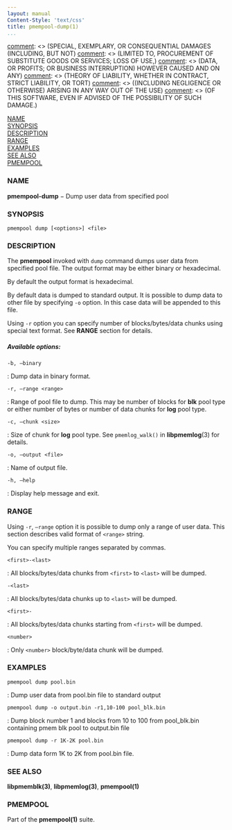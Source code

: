 ```yaml
---
layout: manual
Content-Style: 'text/css'
title: pmempool-dump(1)
...
```


[comment]: <> (Copyright 2016, Intel Corporation)

[comment]: <> (Redistribution and use in source and binary forms, with or without)
[comment]: <> (modification, are permitted provided that the following conditions)
[comment]: <> (are met:)
[comment]: <> (    * Redistributions of source code must retain the above copyright)
[comment]: <> (      notice, this list of conditions and the following disclaimer.)
[comment]: <> (    * Redistributions in binary form must reproduce the above copyright)
[comment]: <> (      notice, this list of conditions and the following disclaimer in)
[comment]: <> (      the documentation and/or other materials provided with the)
[comment]: <> (      distribution.)
[comment]: <> (    * Neither the name of the copyright holder nor the names of its)
[comment]: <> (      contributors may be used to endorse or promote products derived)
[comment]: <> (      from this software without specific prior written permission.)

[comment]: <> (THIS SOFTWARE IS PROVIDED BY THE COPYRIGHT HOLDERS AND CONTRIBUTORS)
[comment]: <> ("AS IS" AND ANY EXPRESS OR IMPLIED WARRANTIES, INCLUDING, BUT NOT)
[comment]: <> (LIMITED TO, THE IMPLIED WARRANTIES OF MERCHANTABILITY AND FITNESS FOR)
[comment]: <> (A PARTICULAR PURPOSE ARE DISCLAIMED. IN NO EVENT SHALL THE COPYRIGHT)
[comment]: <> (OWNER OR CONTRIBUTORS BE LIABLE FOR ANY DIRECT, INDIRECT, INCIDENTAL,)
[comment]: <> (SPECIAL, EXEMPLARY, OR CONSEQUENTIAL DAMAGES (INCLUDING, BUT NOT)
[comment]: <> (LIMITED TO, PROCUREMENT OF SUBSTITUTE GOODS OR SERVICES; LOSS OF USE,)
[comment]: <> (DATA, OR PROFITS; OR BUSINESS INTERRUPTION) HOWEVER CAUSED AND ON ANY)
[comment]: <> (THEORY OF LIABILITY, WHETHER IN CONTRACT, STRICT LIABILITY, OR TORT)
[comment]: <> ((INCLUDING NEGLIGENCE OR OTHERWISE) ARISING IN ANY WAY OUT OF THE USE)
[comment]: <> (OF THIS SOFTWARE, EVEN IF ADVISED OF THE POSSIBILITY OF SUCH DAMAGE.)

[comment]: <> (pmempool-dump.1 -- man page for pmempool-dump)

[comment]: <> (Format this man page with:)
[comment]: <> (   man -l pmempool-dump.1)
[comment]: <> (or)
[comment]: <> (   groff -man -Tascii pmempool-dump.1)

[NAME](#name)<br />
[SYNOPSIS](#synopsis)<br />
[DESCRIPTION](#description)<br />
[RANGE](#range)<br />
[EXAMPLES](#examples)<br />
[SEE ALSO](#see-also)<br />
[PMEMPOOL](#pmempool)<br />

### NAME ###

**pmempool-dump** − Dump user data from specified pool

### SYNOPSIS ###

```
pmempool dump [<options>] <file>
```

### DESCRIPTION ###

The **pmempool** invoked with `dump` command dumps user data from specified pool file. The output format may be either binary or hexadecimal.

By default the output format is hexadecimal.

By default data is dumped to standard output. It is possible to dump data to other file by specifying `-o` option. In this case data will be appended to this file.

Using `-r` option you can specify number of blocks/bytes/data chunks using special text format. See **RANGE** section for details.

##### Available options: #####

`-b, –binary`

: Dump data in binary format.

`-r, –range <range>`

: Range of pool file to dump. This may be number of blocks for **blk** pool type or either number of bytes or number of data chunks for **log** pool type.

`-c, –chunk <size>`

: Size of chunk for **log** pool type. See `pmemlog_walk()` in **libpmemlog**(3) for details.

`-o, –output <file>`

: Name of output file.

`-h, –help`

: Display help message and exit.

### RANGE ###

Using `-r`, `–range` option it is possible to dump only a range of user data. This section describes valid format of `<range>` string.

You can specify multiple ranges separated by commas.

`<first>-<last>`

: All blocks/bytes/data chunks from `<first>` to `<last>` will be dumped.

`-<last>`

: All blocks/bytes/data chunks up to `<last>` will be dumped.

`<first>-`

: All blocks/bytes/data chunks starting from `<first>` will be dumped.

`<number>`

: Only `<number>` block/byte/data chunk will be dumped.

### EXAMPLES ###

`pmempool dump pool.bin`

: Dump user data from pool.bin file to standard output

`pmempool dump -o output.bin -r1,10-100 pool_blk.bin`

: Dump block number 1 and blocks from 10 to 100 from pool_blk.bin containing pmem blk pool to output.bin file

`pmempool dump -r 1K-2K pool.bin`

: Dump data form 1K to 2K from pool.bin file.


### SEE ALSO ###

**libpmemblk(3)**, **libpmemlog(3)**, **pmempool(1)**


### PMEMPOOL ###

Part of the **pmempool(1)** suite.
